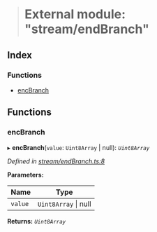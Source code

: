 > # External module: "stream/endBranch"

## Index

### Functions

* [encBranch](_stream_endbranch_.md#encbranch)

## Functions

###  encBranch

▸ **encBranch**(`value`: `Uint8Array` | null): *`Uint8Array`*

*Defined in [stream/endBranch.ts:8](https://github.com/polkadot-js/common/blob/c7c04bf/packages/trie-codec/src/stream/endBranch.ts#L8)*

**Parameters:**

Name | Type |
------ | ------ |
`value` | `Uint8Array` \| null |

**Returns:** *`Uint8Array`*